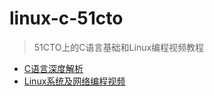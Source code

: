 # linux-c-51cto
> 51CTO上的C语言基础和Linux编程视频教程

+ [C语言深度解析](https://edu.51cto.com/topic/1756.html)
+ [Linux系统及网络编程视频](https://edu.51cto.com/topic/1527.html)
